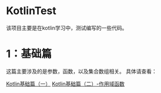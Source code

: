# KotlinTest
该项目主要是在kotlin学习中，测试编写的一些代码。
# 1：基础篇
这篇主要涉及的是参数，函数，以及集合数组相关。
具体请查看：

[Kotlin基础篇（一）](https://blog.csdn.net/qq_23025319/article/details/105968448)
[Kotlin基础篇（二）-作用域函数](https://blog.csdn.net/qq_23025319/article/details/106091232)



